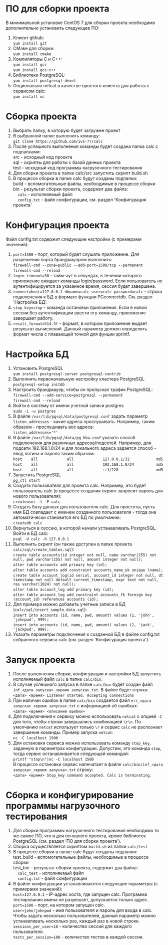 # ПО для сборки проекта
В минимальной установке CentOS 7 для сборки проекта необходимо дополнительно установить следующее ПО:<br/>
1. Клиент github:<br/>
`yum install git`
1. CMake для сборки:<br/>
`yum install cmake`
1. Компиляторы C и C++:<br/>
`yum install gcc`<br/>
`yum install gcc-c++`
1. Библиотеки PostgreSQL:<br/> 
`yum install postgresql-devel`
1. Опционально netcat в качестве простого клиента для работы с сервисом calc:<br/> 
`yum install nc`
# Сборка проекта
1. Выбрать папку, в которую будет загружен проект
1. В выбранной папке выполнить команду:<br/> 
`git clone https://github.com/ivs-77/calc`
1. После успешного выполнения команды будет создана папка calc с подпапками:<br/>
src - исходный код проекта<br/>
sql - скрипты для работы с базой данных проекта<br/>
test - исходный код программы нагрузочного тестирования
1. Для сборки проекта в папке calc/src запустить скрипт build.sh
1. В процессе сборки в папке calc будут созданы подпапки:<br/>
build - вспомогательные файлы, необходимые в процессе сборки<br/>
bin - результат сборки проекта, содержит два файла:<br/> 
`  calc` - исполняемый файл<br/>
`  config.txt` - файл сонфигурации, см. раздел 'Конфигурация проекта'
# Конфигурация проекта
Файл config.txt содержит следующие настройки (с примерами значений):
1. `port=1500` - порт, который будет слушать приложение. Для разрешения порта брандмауэром выполнить:<br/>
`firewall-cmd --zone=public --add-port=1500/tcp --permanent`<br/>
`firewall-cmd --reload`
1. `login_timeout=30` - тайм-аут в секундах, в течении которого приложение ожидает команды login/password. Если пользователь не аутентифицируется за указанное время, сессия будет завершена.
1. `connect=host=127.0.0.1 dbname=calc user=calc password=calc` - строка подключения к БД в формате функции PGconnectdb. См. раздел 'Настройка БД'.
1. `stop_key=stop` - команда остановки приложения. Если в новой сессии без аутентификации ввести эту команду, приложение завершает работу.
1. `result_format=%14.3f` - формат, в котором приложение выдает результат вычислений. Данный параметр должен определять формат числа с плавающей точкой для фунции sprintf.
# Настройка БД
1. Установить PostgreSQL<br/>
`yum install postgresql-server postgresql-contrib`
1. Выполнить первоначальную настройку кластера PostgreSQL<br/>
`postgresql-setup initdb`
1. Настроить брандмауэр, чтобы он пропускал трафик PostgreSQL:<br/>
`firewall-cmd --add-service=postgresql --permanent`<br/>
`firewall-cmd --reload`<br/>
1. Войти в систему от имени учетной записи postgres<br/>
`sudo -i -u postgres`
1. В файле `/var/lib/pgsql/data/postgresql.conf` задать параметр `listen_addresses` - какие адреса прослушивать. Например, таким образом - прослушивать все адреса:<br/>
`listen_addresses='*'`
1. В файле `/var/lib/pgsql/data/pg_hba.conf` указать способ подключения для различных адресов/подсетей. Например, для подсети 192.168.1.0/24 и для локального адреса задается способ - ввод логина и пароля таким образом:<br/>
`host    all             all             127.0.0.1/32            md5`<br/>
`host    all             all             192.168.1.0/24          md5`<br/>
`host    all             all             ::1/128                 md5`
1. Запустить PostgreSQL<br/>
`pg_ctl start`
1. Создать пользователя для проекта calc. Например, это будет пользователь calc (в процессе создания скрипт запросит пароль для нового пользователя):<br/>
`createuser -l -P calc`
1. Создать базу данных для пользователя calc. Для простоты, пусть имя БД совпадает с именем созданного пользователя - тогда она автоматически становится его БД по умолчанию:<br/>
`createdb calc`
1. Вернуться в сессию, в которой начали устанавливать PostgreSQL. Войти в БД calc:<br/>
`psql -U calc -h 127.0.0.1`
1. Выполнить скрипт (он также доступен в папке проекта `calc/sql/create_tables.sql`):<br/>
`create table accounts(id integer not null, name varchar(255) not null, pwd varchar(255) not null, amount integer not null);`<br/>
`alter table accounts add primary key (id);`<br/>
`alter table accounts add constraint accounts_name_uk unique (name);`<br/>
`create table account_log(id serial, account_id integer not null, dt timestamp not null default current_timestamp, expr text not null, res varchar(1024) not null);`<br/>
`alter table account_log add primary key (id);`<br/>
`alter table account_log add constraint accounts_fk foreign key (account_id) references accounts (id);`<br/>
1. Для примера можно добавить учетные записи в БД (`calc/sql/insert_sample_data.sql`):<br/>
`insert into accounts (id, name, pwd, amount) values (1, 'john', 'johnpwd', 999);`<br/>
`insert into accounts (id, name, pwd, amount) values (2, 'jack', 'jackpwd', 999);`
1. Указать параметры подключения к созданной БД в файле config.txt собранного сервиса calc (см. раздел 'Конфигурация проекта').
# Запуск проекта
1. После выполнения сборки, конфигурации и настройки БД запустить исполняемый файл `calc` в папке `calc/bin`.
1. В случае успешного запуска в папке `calc/bin` будет создан файл `inf_<дата запуска>_<время запуска>.txt`. В файле будет строка:<br/>
`<дата> <время> Listener started. Accepting connections`
1. При наличии ошибок в папке `calc/bin` создается файл `err_<дата запуска>_<время запуска>.txt` с информацией об ошибках:<br/>
`<дата> <время> <описание ошибки>`
1. Для подключения к сервису можно использовать `netcat` с опцией `-C` для того, чтобы строки завершались комбинацией `\r\n`. По умолчанию `netcat` использует только `\r` и сервис `calc` не распознает завершение команды. Пример запуска `netcat`:<br/>
`nc -C localhost 1500`
1. Для остановки сервиса можно использовать команду `stop_key`, заданную в параметрах конфигурации. Допустим, это команда `stop`, тогда сервис останавливается следующей командой:<br/>
`printf "stop\n"|nc -C localhost 1500`<br/>
В процессе остановки сервис напечатает в файле `calc/bin/inf_<дата запуска>_<время запуска>.txt` строку:<br/>
`<дата> <время> Stop_key command accepted. Calc is terminating.`
# Сборка и конфигурирование программы нагрузочного тестирования
1. Для сборки программы нагрузочного тестирования необходимо то же самое ПО, что и для основного проекта, кроме библиотек PostgreSQL (см. раздел 'ПО для сборки проекта').
1. Сборка осуществляется скриптом `build.sh` из папки `calc/test`
1. В процессе сборки в папке calc будут созданы подпапки:<br/>
test_build - вспомогательные файлы, необходимые в процессе сборки<br/>
test_bin - результат сборки проекта, содержит два файла:<br/> 
`  calc_test` - исполняемый файл<br/>
`  config.txt` - файл сонфигурации
1. В файле конфигурации устанавливаются следующие параметры (с примерами значений):<br/>
`host=127.0.0.1` - IP-адрес хоста, где запущен calc. Программа тестирования имена не разрешает, допускается только адрес.<br/>
`port=1500` - порт, на котором запущен calc.<br/>
`user=john/johnpwd` - имя пользователя и пароль для входа в calc. Чтобы задать несколько пользователей, данный параметр можно устанавливать несколько раз, каждый раз в новой строке.<br/>
`sessions_per_user=10` - количество сессий для каждого пользователя.<br/>
`tests_per_session=100` - количество тестов в каждой сессии.

